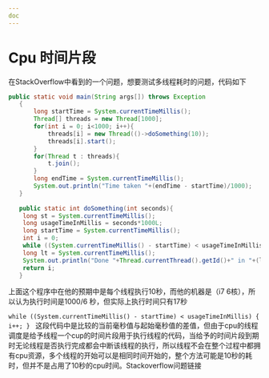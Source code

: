 ```yaml
---
doc
---
```


# Cpu 时间片段

在StackOverflow中看到的一个问题，想要测试多线程耗时的问题，代码如下

```java
public static void main(String args[]) throws Exception
   {
       long startTime = System.currentTimeMillis();
       Thread[] threads = new Thread[1000];
       for(int i = 0; i<1000; i++){
           threads[i] = new Thread(()->doSomething(10));
           threads[i].start();
       }
       for(Thread t : threads){ 
           t.join(); 
       }
       long endTime = System.currentTimeMillis();
       System.out.println("Time taken "+(endTime - startTime)/1000);
   }
   
   public static int doSomething(int seconds){
    long st = System.currentTimeMillis();
    long usageTimeInMillis = seconds*1000L;
    long startTime = System.currentTimeMillis();
    int i = 0;
    while ((System.currentTimeMillis() - startTime) < usageTimeInMillis) { i++; } 
    long lt = System.currentTimeMillis();
    System.out.println("Done "+Thread.currentThread().getId()+" in "+(lt-st)/1000+" seconds ");
    return i;
   }
```

上面这个程序中在他的预期中是每个线程执行10秒，而他的机器是（i7 6核），所以认为执行时间是1000/6 秒，但实际上执行时间只有17秒

`while ((System.currentTimeMillis() - startTime) < usageTimeInMillis) { i++; } `
这段代码中是比较的当前毫秒值与起始毫秒值的差值，但由于cpu的线程调度是给予线程一个cup的时间片段用于执行线程的代码，当给予的时间片段到期时无论线程是否执行完成都会中断该线程的执行，所以线程不会在整个过程中都拥有cpu资源，多个线程的开始可以是相同时间开始的，整个方法可能是10秒的耗时，但并不是占用了10秒的cpu时间。Stackoverflow问题链接
